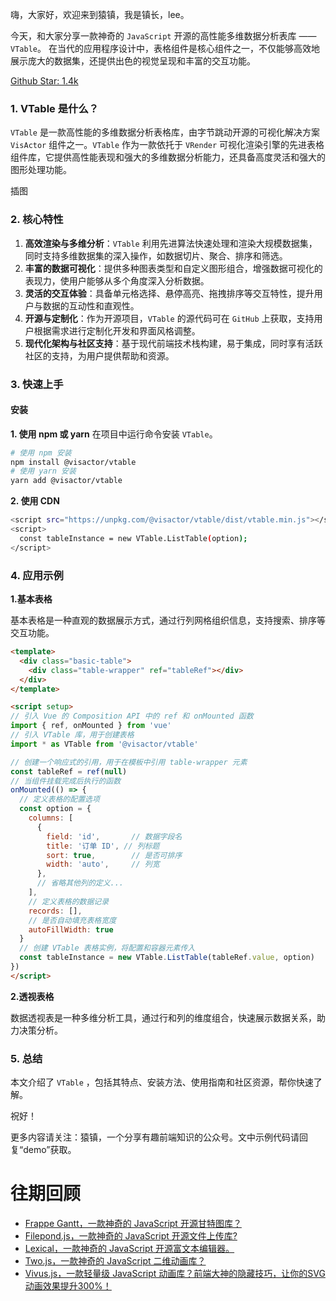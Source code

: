 嗨，大家好，欢迎来到猿镇，我是镇长，lee。

今天，和大家分享一款神奇的 `JavaScript` 开源的高性能多维数据分析表库 —— `VTable`。 在当代的应用程序设计中，表格组件是核心组件之一，不仅能够高效地展示庞大的数据集，还提供出色的视觉呈现和丰富的交互功能。

[Github Star: 1.4k](https://github.com/VisActor/VTable)

### 1. VTable 是什么？

`VTable` 是一款高性能的多维数据分析表格库，由字节跳动开源的可视化解决方案 `VisActor` 组件之一。`VTable` 作为一款依托于 `VRender` 可视化渲染引擎的先进表格组件库，它提供高性能表现和强大的多维数据分析能力，还具备高度灵活和强大的图形处理功能。

插图

### 2. 核心特性

1. **高效渲染与多维分析**：`VTable` 利用先进算法快速处理和渲染大规模数据集，同时支持多维数据集的深入操作，如数据切片、聚合、排序和筛选。
2. **丰富的数据可视化**：提供多种图表类型和自定义图形组合，增强数据可视化的表现力，使用户能够从多个角度深入分析数据。
3. **灵活的交互体验**：具备单元格选择、悬停高亮、拖拽排序等交互特性，提升用户与数据的互动性和直观性。
4. **开源与定制化**：作为开源项目，`VTable` 的源代码可在 `GitHub` 上获取，支持用户根据需求进行定制化开发和界面风格调整。
5. **现代化架构与社区支持**：基于现代前端技术栈构建，易于集成，同时享有活跃社区的支持，为用户提供帮助和资源。

### 3. 快速上手

#### 安装

**1. 使用 npm 或 yarn**
在项目中运行命令安装 `VTable`。
```bash
# 使用 npm 安装
npm install @visactor/vtable
# 使用 yarn 安装
yarn add @visactor/vtable
```

**2. 使用 CDN**

```bash
<script src="https://unpkg.com/@visactor/vtable/dist/vtable.min.js"></script>
<script>
  const tableInstance = new VTable.ListTable(option);
</script>
```

### 4. 应用示例

**1.基本表格**

基本表格是一种直观的数据展示方式，通过行列网格组织信息，支持搜索、排序等交互功能。

```html
<template>
  <div class="basic-table">
    <div class="table-wrapper" ref="tableRef"></div>
  </div>
</template>

<script setup>
// 引入 Vue 的 Composition API 中的 ref 和 onMounted 函数
import { ref, onMounted } from 'vue'
// 引入 VTable 库，用于创建表格
import * as VTable from '@visactor/vtable'

// 创建一个响应式的引用，用于在模板中引用 table-wrapper 元素
const tableRef = ref(null)
// 当组件挂载完成后执行的函数
onMounted(() => {
  // 定义表格的配置选项
  const option = {
    columns: [
      {
        field: 'id',       // 数据字段名
        title: '订单 ID', // 列标题
        sort: true,        // 是否可排序
        width: 'auto',     // 列宽
      },
      // 省略其他列的定义...
    ],
    // 定义表格的数据记录
    records: [],
    // 是否自动填充表格宽度
    autoFillWidth: true
  }
  // 创建 VTable 表格实例，将配置和容器元素传入
  const tableInstance = new VTable.ListTable(tableRef.value, option)
})
</script>
```


**2.透视表格**

数据透视表是一种多维分析工具，通过行和列的维度组合，快速展示数据关系，助力决策分析。



### 5. 总结

本文介绍了 `VTable` ，包括其特点、安装方法、使用指南和社区资源，帮你快速了解。

祝好！

更多内容请关注：猿镇，一个分享有趣前端知识的公众号。文中示例代码请回复“demo”获取。

# 往期回顾

- [Frappe Gantt，一款神奇的 JavaScript 开源甘特图库？](https://mp.weixin.qq.com/s/aRlWUu3XLuzRPQf0ZWg3_g)
- [Filepond.js，一款神奇的 JavaScript 开源文件上传库?](https://mp.weixin.qq.com/s/gCVa1QLUqfiIhCuJ2mR4kw)
- [Lexical，一款神奇的 JavaScript 开源富文本编辑器。](https://mp.weixin.qq.com/s/ymJewx_9kn38N-eshYGUgQ)
- [Two.js，一款神奇的 JavaScript 二维动画库？](https://mp.weixin.qq.com/s/JIkp0A2XDexkRPiYFwjmKQ)
- [Vivus.js，一款轻量级 JavaScript 动画库？前端大神的隐藏技巧，让你的SVG动画效果提升300%！](https://mp.weixin.qq.com/s/PxZDU3AAT5N1ao4HeWZOXw)
